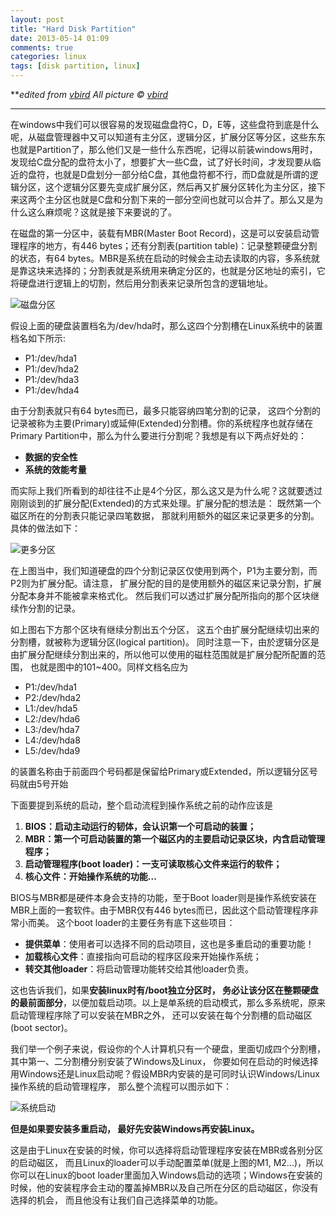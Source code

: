 ```yaml
---
layout: post
title: "Hard Disk Partition"
date: 2013-05-14 01:09
comments: true
categories: linux
tags: [disk partition, linux]
---
```


***edited
from *[vbird](http://vbird.dic.ksu.edu.tw/linux_basic/0130designlinux.php#partition_name) 
                                                                 *All
picture
© [vbird](http://vbird.dic.ksu.edu.tw/linux_basic/0130designlinux.php#partition_name)***

* * * * *

在windows中我们可以很容易的发现磁盘盘符C，D，E等，这些盘符到底是什么呢，从磁盘管理器中又可以知道有主分区，逻辑分区，扩展分区等分区，这些东东也就是Partition了，那么他们又是一些什么东西呢，记得以前装windows用时，发现给C盘分配的盘符太小了，想要扩大一些C盘，试了好长时间，才发现要从临近的盘符，也就是D盘划分一部分给C盘，其他盘符都不行，而D盘就是所谓的逻辑分区，这个逻辑分区要先变成扩展分区，然后再又扩展分区转化为主分区，接下来这两个主分区也就是C盘和分割下来的一部分空间也就可以合并了。那么又是为什么这么麻烦呢？这就是接下来要说的了。

在磁盘的第一分区中，装载有MBR(Master Boot
Record)，这是可以安装启动管理程序的地方，有446 bytes；还有分割表(partition
table)：记录整颗硬盘分割的状态，有64
bytes。MBR是系统在启动的时候会主动去读取的内容，多系统就是靠这块来选择的；分割表就是系统用来确定分区的，也就是分区地址的索引，它将硬盘进行逻辑上的切割，然后用分割表来记录所包含的逻辑地址。

<img src="http://i1113.photobucket.com/albums/k512/billowkiller/LinkSource/partition-1.png" alt="磁盘分区"/>

假设上面的硬盘装置档名为/dev/hda时，那么这四个分割槽在Linux系统中的装置档名如下所示:

-   P1:/dev/hda1
-   P1:/dev/hda2
-   P1:/dev/hda3
-   P1:/dev/hda4
<!--more-->
由于分割表就只有64 bytes而已，最多只能容纳四笔分割的记录，
这四个分割的记录被称为主要(Primary)或延伸(Extended)分割槽。你的系统程序也就存储在Primary
Partition中，那么为什么要进行分割呢？我想是有以下两点好处的：

-   **数据的安全性**
-   **系统的效能考量**

而实际上我们所看到的却往往不止是4个分区，那么这又是为什么呢？这就要透过刚刚谈到的扩展分配(Extended)的方式来处理。扩展分配的想法是：
既然第一个磁区所在的分割表只能记录四笔数据，
那就利用额外的磁区来记录更多的分割。具体的做法如下：

<img src="http://i1113.photobucket.com/albums/k512/billowkiller/LinkSource/partition-2.png" alt="更多分区"/>

在上图当中，我们知道硬盘的四个分割记录区仅使用到两个，P1为主要分割，而P2则为扩展分配。请注意，
扩展分配的目的是使用额外的磁区来记录分割，扩展分配本身并不能被拿来格式化。
然后我们可以透过扩展分配所指向的那个区块继续作分割的记录。

如上图右下方那个区块有继续分割出五个分区，
这五个由扩展分配继续切出来的分割槽，就被称为逻辑分区(logical partition)。
同时注意一下，由於逻辑分区是由扩展分配继续分割出来的，所以他可以使用的磁柱范围就是扩展分配所配置的范围，
也就是图中的101\~400。同样文档名应为

-   P1:/dev/hda1
-   P2:/dev/hda2
-   L1:/dev/hda5
-   L2:/dev/hda6
-   L3:/dev/hda7
-   L4:/dev/hda8
-   L5:/dev/hda9

的装置名称由于前面四个号码都是保留给Primary或Extended，所以逻辑分区号码就由5号开始

下面要提到系统的启动，整个启动流程到操作系统之前的动作应该是

1.  **BIOS：启动主动运行的韧体，会认识第一个可启动的装置；**
2.  **MBR：第一个可启动装置的第一个磁区内的主要启动记录区块，内含启动管理程序；**
3.  **启动管理程序(boot loader)：一支可读取核心文件来运行的软件；**
4.  **核心文件：开始操作系统的功能...**

BIOS与MBR都是硬件本身会支持的功能，至于Boot
loader则是操作系统安装在MBR上面的一套软件。由于MBR仅有446
bytes而已，因此这个启动管理程序非常小而美。 这个boot
loader的主要任务有底下这些项目：

-   **提供菜单**：使用者可以选择不同的启动项目，这也是多重启动的重要功能！
-   **加载核心文件**：直接指向可启动的程序区段来开始操作系统；
-   **转交其他loader**：将启动管理功能转交给其他loader负责。

这也告诉我们，如果**安装linux时有/boot独立分区时，
务必让该分区在整颗硬盘的最前面部分**，以便加载启动项。以上是单系统的启动模式，那么多系统呢，原来启动管理程序除了可以安装在MBR之外，
还可以安装在每个分割槽的启动磁区(boot sector)。

我们举一个例子来说，假设你的个人计算机只有一个硬盘，里面切成四个分割槽，其中第一、二分割槽分别安装了Windows及Linux，
你要如何在启动的时候选择用Windows还是Linux启动呢？假设MBR内安装的是可同时认识Windows/Linux操作系统的启动管理程序，
那么整个流程可以图示如下：

<img src="http://i1113.photobucket.com/albums/k512/billowkiller/LinkSource/loader.gif" alt="系统启动"/>

**但是如果要安装多重启动， 最好先安装Windows再安装Linux。**

这是由于Linux在安装的时候，你可以选择将启动管理程序安装在MBR或各别分区的启动磁区，
而且Linux的loader可以手动配置菜单(就是上图的M1,
M2...)，所以你可以在Linux的boot
loader里面加入Windows启动的选项；Windows在安装的时候，他的安装程序会主动的覆盖掉MBR以及自己所在分区的启动磁区，你没有选择的机会，
而且他没有让我们自己选择菜单的功能。

